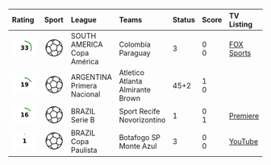 | Rating                                                                                                                                 | Sport                                                                                                        | League                        | Teams                               | Status   | Score   | TV Listing                                                             |
|:---------------------------------------------------------------------------------------------------------------------------------------|:-------------------------------------------------------------------------------------------------------------|:------------------------------|:------------------------------------|:---------|:--------|:-----------------------------------------------------------------------|
| <img src="https://raw.githubusercontent.com/BlakeDuncan25/Donut-SVG-Ratings/bac4e4a278175106499642192132b1786a9aec38/33.svg" alt="33"> | <img src="https://raw.githubusercontent.com/BlakeDuncan25/Donut-SVG-Ratings/master/soccer.png" alt="Soccer"> | SOUTH AMERICA<br>Copa América | Colombia<br>Paraguay                | 3        | 0<br>0  | <a href="https://www.foxsports.com/live">FOX Sports</a>                |
| <img src="https://raw.githubusercontent.com/BlakeDuncan25/Donut-SVG-Ratings/bac4e4a278175106499642192132b1786a9aec38/19.svg" alt="19"> | <img src="https://raw.githubusercontent.com/BlakeDuncan25/Donut-SVG-Ratings/master/soccer.png" alt="Soccer"> | ARGENTINA<br>Primera Nacional | Atletico Atlanta<br>Almirante Brown | 45+2     | 1<br>0  | <a href="#N/A"></a>                                                    |
| <img src="https://raw.githubusercontent.com/BlakeDuncan25/Donut-SVG-Ratings/bac4e4a278175106499642192132b1786a9aec38/16.svg" alt="16"> | <img src="https://raw.githubusercontent.com/BlakeDuncan25/Donut-SVG-Ratings/master/soccer.png" alt="Soccer"> | BRAZIL<br>Serie B             | Sport Recife<br>Novorizontino       | 1        | 0<br>1  | <a href="https://www.sling.com/international/brazilian">Premiere</a>   |
| <img src="https://raw.githubusercontent.com/BlakeDuncan25/Donut-SVG-Ratings/bac4e4a278175106499642192132b1786a9aec38/1.svg" alt="1">   | <img src="https://raw.githubusercontent.com/BlakeDuncan25/Donut-SVG-Ratings/master/soccer.png" alt="Soccer"> | BRAZIL<br>Copa Paulista       | Botafogo SP<br>Monte Azul           | 3        | 0<br>0  | <a href="https://www.youtube.com/@futebolpaulista/streams">YouTube</a> |